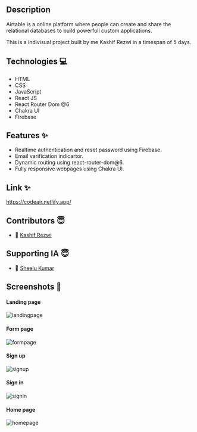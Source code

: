 
 ## Description
   Airtable is a online platform where people can create and share the relational databases to build powerfull custom applications. 
   
   This is a indivisual project built by me Kashif Rezwi in a timespan of 5 days.
   
 ## Technologies 💻
- HTML
- CSS
- JavaScript
- React JS
- React Router Dom @6
- Chakra UI
- Firebase

## Features ✨
- Realtime authentication and reset password using Firebase.
- Email varification indicartor.
- Dynamic routing using react-router-dom@6.
- Fully responsive webpages using Chakra UI.

## Link ✨
   https://codeair.netlify.app/
   
## Contributors  😇
- 👤 [Kashif Rezwi](https://github.com/Kashifrezwi)

## Supporting IA  😇
- 👤 [Sheelu Kumar](https://github.com/sheeluofficial)


## Screenshots  📸


#### Landing page

<img src="/Images/landingpage.jpg" alt="landingpage" />


#### Form page

<img src="/Images/formpage.jpg" alt="formpage" />


#### Sign up

<img src="/Images/signup.jpg" alt="signup" />


#### Sign in 

<img src="/Images/signin.jpg" alt="signin" />


#### Home page 

<img src="/Images/homepage.jpg" alt="homepage" />


